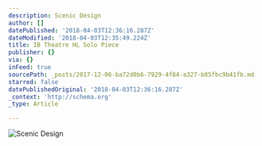 ```yaml
---
description: Scenic Design
author: []
datePublished: '2018-04-03T12:36:16.287Z'
dateModified: '2018-04-03T12:35:49.224Z'
title: IB Theatre HL Solo Piece
publisher: {}
via: {}
inFeed: true
sourcePath: _posts/2017-12-06-ba72d0b6-7929-4f84-a327-b85fbc9b41fb.md
starred: false
datePublishedOriginal: '2018-04-03T12:36:16.287Z'
_context: 'http://schema.org'
_type: Article

---
```

![Scenic Design](https://imgflo.herokuapp.com/graph/2b2431f8e7ba7b0/752286369f87f8eef2b16e4e6930aa72/croprotate.png?cropheight=1623&cropwidth=2880&degrees=0&input=https%3A%2F%2Fthe-grid-user-content.s3-us-west-2.amazonaws.com%2F84f575a5-2a3d-4297-86b2-af084239dea9.png&x=0&y=90)